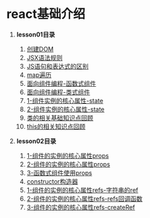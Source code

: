 # react基础介绍 
1. **lesson01目录**  
   1. [创建DOM](lesson01//lesson_01.html)
   2. [JSX语法规则](lesson01//lesson_02.html)
   3. [JS语句和表达式的区别](lesson01//lesson_03.html)
   4. [map遍历](lesson01//lesson_04.html)
   5. [面向组件编程-函数式组件](lesson01//lesson_05.html)
   6. [面向组件编程-类式组件](lesson01//lesson_06.html)
   7. [1-组件实例的核心属性-state](lesson01//lesson_07.html)
   8. [2-组件实例的核心属性-state](lesson01//lesson_08.html)
   9. [类的相关基础知识点回顾](lesson01/class_basis/class_basis_01.html)
   10. [this的相关知识点回顾](lesson01/class_basis/this.html)  


2. **lesson02目录**
   1. [1-组件的实例的核心属性props](lesson02/lesson_01.html)
   2. [2-组件的实例的核心属性props](lesson02/lesson_02.html)  
   3. [3-函数式组件使用props](lesson02/lesson_04.html)    
   4. [constructor构造器](lesson02/lesson_03.html)  
   5. [1-组件的实例的核心属性refs-字符串的ref](lesson02/lesson_05.html)  
   6. [2-组件的实例的核心属性refs-refs回调函数](lesson02/lesson_06.html)  
   7. [3-组件的实例的核心属性refs-createRef](lesson02/lesson_07.html)
   